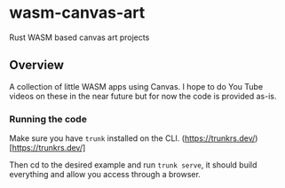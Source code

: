 # wasm-canvas-art
Rust WASM based canvas art projects

## Overview 
A collection of little WASM apps using Canvas. I hope to do You Tube videos on these in the near future but for now the code is provided as-is.

### Running the code
Make sure you have `trunk` installed on the CLI. (https://trunkrs.dev/)[https://trunkrs.dev/]

Then cd to the desired example and run `trunk serve`, it should build everything and allow you access through a browser.